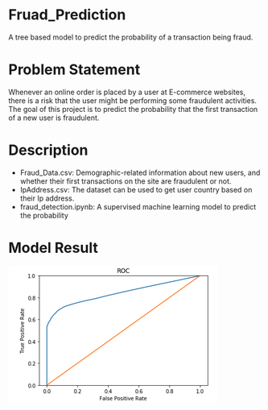 # Fruad_Prediction
A tree based model to predict the probability of a transaction being fraud.

# Problem Statement
Whenever an online order is placed by a user at E-commerce websites, there is a risk that the user might be performing some fraudulent activities.  The goal of this project is to predict the probability that the first transaction of a new user is fraudulent. 


# Description
- Fraud_Data.csv: Demographic-related information about new users, and whether their first transactions on the site are fraudulent or not.
- IpAddress.csv: The dataset can be used to get user country based on their Ip address.
- fraud_detection.ipynb: A supervised machine learning model to predict the probability
# Model Result
![alt text](roc_curve.png)
